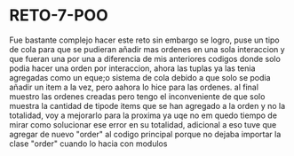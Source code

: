 # RETO-7-POO

Fue bastante complejo hacer este reto sin embargo se logro, puse un tipo de cola para que se pudieran añadir mas ordenes en una sola interaccion y que fueran una por una a diferencia de mis anteriores codigos donde solo podia hacer una orden por interaccion, ahora las tuplas ya las tenia agregadas como un eque;o sistema de cola debido a que solo se podia añadir un item a la vez, pero aahora lo hice para las ordenes. al final muestro las ordenes creadas pero tengo el inconveniente de que solo muestra la cantidad de tipode items que se han agregado a la orden y no la totalidad, voy a mejorarlo para la proxima ya uqe no em quedo tiempo de mirar como solucionar ese error en su totalidad, adicional a eso tuve que agregar de nuevo "order" al codigo principal porque no dejaba importar la clase "order" cuando lo hacia con modulos
